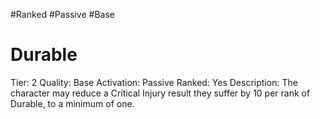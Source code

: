 #Ranked 
#Passive 
#Base 

# Durable
Tier: 2
Quality: Base
Activation: Passive
Ranked: Yes
Description: The character may reduce a Critical Injury result they suffer by 10 per rank of Durable, to a minimum of one.